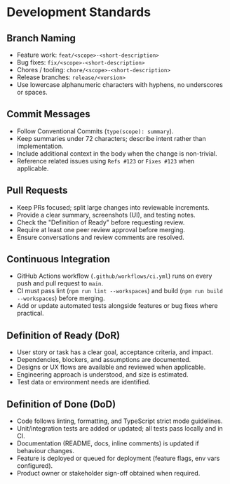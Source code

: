 # Development Standards

## Branch Naming
- Feature work: `feat/<scope>-<short-description>`
- Bug fixes: `fix/<scope>-<short-description>`
- Chores / tooling: `chore/<scope>-<short-description>`
- Release branches: `release/<version>`
- Use lowercase alphanumeric characters with hyphens, no underscores or spaces.

## Commit Messages
- Follow Conventional Commits (`type(scope): summary`).
- Keep summaries under 72 characters; describe intent rather than implementation.
- Include additional context in the body when the change is non-trivial.
- Reference related issues using `Refs #123` or `Fixes #123` when applicable.

## Pull Requests
- Keep PRs focused; split large changes into reviewable increments.
- Provide a clear summary, screenshots (UI), and testing notes.
- Check the "Definition of Ready" before requesting review.
- Require at least one peer review approval before merging.
- Ensure conversations and review comments are resolved.

## Continuous Integration
- GitHub Actions workflow (`.github/workflows/ci.yml`) runs on every push and pull request to `main`.
- CI must pass lint (`npm run lint --workspaces`) and build (`npm run build --workspaces`) before merging.
- Add or update automated tests alongside features or bug fixes where practical.

## Definition of Ready (DoR)
- User story or task has a clear goal, acceptance criteria, and impact.
- Dependencies, blockers, and assumptions are documented.
- Designs or UX flows are available and reviewed when applicable.
- Engineering approach is understood, and size is estimated.
- Test data or environment needs are identified.

## Definition of Done (DoD)
- Code follows linting, formatting, and TypeScript strict mode guidelines.
- Unit/integration tests are added or updated; all tests pass locally and in CI.
- Documentation (README, docs, inline comments) is updated if behaviour changes.
- Feature is deployed or queued for deployment (feature flags, env vars configured).
- Product owner or stakeholder sign-off obtained when required.
